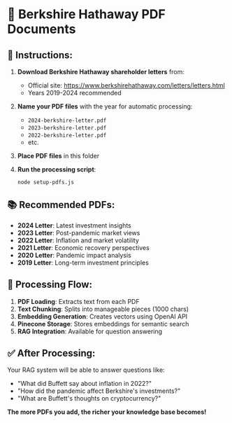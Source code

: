 # 📄 Berkshire Hathaway PDF Documents

## 🎯 Instructions:

1. **Download Berkshire Hathaway shareholder letters** from:
   - Official site: https://www.berkshirehathaway.com/letters/letters.html
   - Years 2019-2024 recommended

2. **Name your PDF files** with the year for automatic processing:
   - `2024-berkshire-letter.pdf`
   - `2023-berkshire-letter.pdf` 
   - `2022-berkshire-letter.pdf`
   - etc.

3. **Place PDF files** in this folder

4. **Run the processing script**:
   ```bash
   node setup-pdfs.js
   ```

## 📚 Recommended PDFs:

- **2024 Letter**: Latest investment insights
- **2023 Letter**: Post-pandemic market views  
- **2022 Letter**: Inflation and market volatility
- **2021 Letter**: Economic recovery perspectives
- **2020 Letter**: Pandemic impact analysis
- **2019 Letter**: Long-term investment principles

## 🔄 Processing Flow:

1. **PDF Loading**: Extracts text from each PDF
2. **Text Chunking**: Splits into manageable pieces (1000 chars)
3. **Embedding Generation**: Creates vectors using OpenAI API
4. **Pinecone Storage**: Stores embeddings for semantic search
5. **RAG Integration**: Available for question answering

## ✅ After Processing:

Your RAG system will be able to answer questions like:
- "What did Buffett say about inflation in 2022?"
- "How did the pandemic affect Berkshire's investments?"
- "What are Buffett's thoughts on cryptocurrency?"

**The more PDFs you add, the richer your knowledge base becomes!**